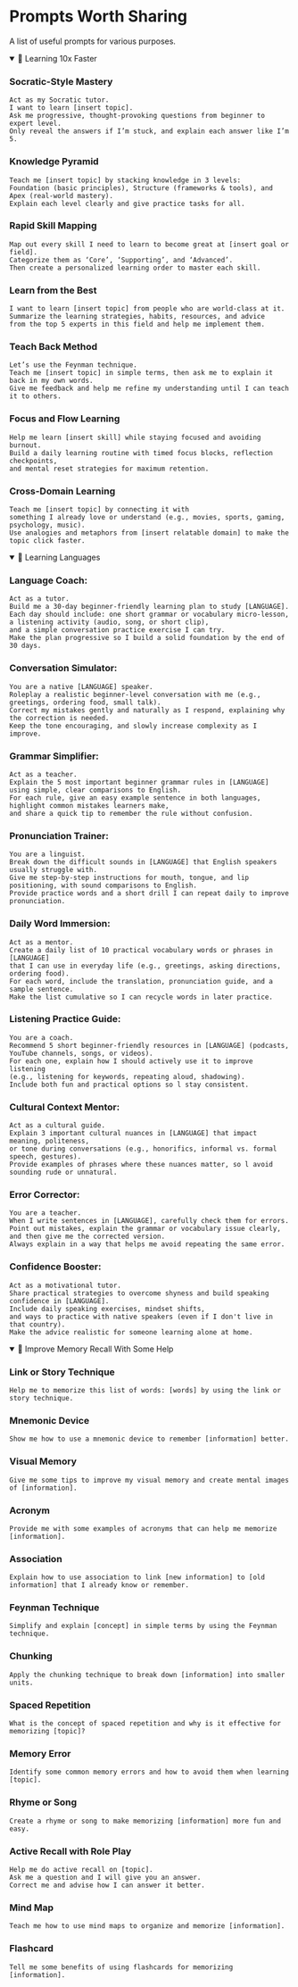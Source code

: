# Prompts Worth Sharing

A list of useful prompts for various purposes.

<details open>

<summary>🧠 Learning 10x Faster</summary>

### Socratic-Style Mastery

```
Act as my Socratic tutor.
I want to learn [insert topic].
Ask me progressive, thought-provoking questions from beginner to expert level.
Only reveal the answers if I’m stuck, and explain each answer like I’m 5.
```
  
  
### Knowledge Pyramid

```
Teach me [insert topic] by stacking knowledge in 3 levels:
Foundation (basic principles), Structure (frameworks & tools), and Apex (real-world mastery).
Explain each level clearly and give practice tasks for all.
```


### Rapid Skill Mapping

```
Map out every skill I need to learn to become great at [insert goal or field].
Categorize them as ‘Core’, ‘Supporting’, and ‘Advanced’.
Then create a personalized learning order to master each skill.
```


### Learn from the Best  

```
I want to learn [insert topic] from people who are world-class at it.
Summarize the learning strategies, habits, resources, and advice
from the top 5 experts in this field and help me implement them.
```
 

### Teach Back Method  

```
Let’s use the Feynman technique.
Teach me [insert topic] in simple terms, then ask me to explain it back in my own words.
Give me feedback and help me refine my understanding until I can teach it to others.
```


### Focus and Flow Learning

```
Help me learn [insert skill] while staying focused and avoiding burnout.
Build a daily learning routine with timed focus blocks, reflection checkpoints,
and mental reset strategies for maximum retention.
```
 
  
### Cross-Domain Learning

```
Teach me [insert topic] by connecting it with
something I already love or understand (e.g., movies, sports, gaming, psychology, music).
Use analogies and metaphors from [insert relatable domain] to make the topic click faster.
```

</details>

<details open>

<summary>💬 Learning Languages</summary>

### Language Coach: 

``` 
Act as a tutor.
Build me a 30-day beginner-friendly learning plan to study [LANGUAGE].
Each day should include: one short grammar or vocabulary micro-lesson,
a listening activity (audio, song, or short clip),
and a simple conversation practice exercise I can try.
Make the plan progressive so I build a solid foundation by the end of 30 days.
```


### Conversation Simulator: 

``` 
You are a native [LANGUAGE] speaker.
Roleplay a realistic beginner-level conversation with me (e.g., greetings, ordering food, small talk).
Correct my mistakes gently and naturally as I respond, explaining why the correction is needed.
Keep the tone encouraging, and slowly increase complexity as I improve.
```


### Grammar Simplifier: 

``` 
Act as a teacher.
Explain the 5 most important beginner grammar rules in [LANGUAGE] using simple, clear comparisons to English.
For each rule, give an easy example sentence in both languages, highlight common mistakes learners make,
and share a quick tip to remember the rule without confusion.
```


### Pronunciation Trainer: 

``` 
You are a linguist.
Break down the difficult sounds in [LANGUAGE] that English speakers usually struggle with.
Give me step-by-step instructions for mouth, tongue, and lip positioning, with sound comparisons to English.
Provide practice words and a short drill I can repeat daily to improve pronunciation.
```


### Daily Word Immersion: 

``` 
Act as a mentor.
Create a daily list of 10 practical vocabulary words or phrases in [LANGUAGE]
that I can use in everyday life (e.g., greetings, asking directions, ordering food).
For each word, include the translation, pronunciation guide, and a sample sentence.
Make the list cumulative so I can recycle words in later practice.
```


### Listening Practice Guide: 

``` 
You are a coach.
Recommend 5 short beginner-friendly resources in [LANGUAGE] (podcasts, YouTube channels, songs, or videos).
For each one, explain how I should actively use it to improve listening
(e.g., listening for keywords, repeating aloud, shadowing).
Include both fun and practical options so l stay consistent.
```


### Cultural Context Mentor: 

``` 
Act as a cultural guide.
Explain 3 important cultural nuances in [LANGUAGE] that impact meaning, politeness,
or tone during conversations (e.g., honorifics, informal vs. formal speech, gestures).
Provide examples of phrases where these nuances matter, so l avoid sounding rude or unnatural.
```


### Error Corrector: 

``` 
You are a teacher.
When I write sentences in [LANGUAGE], carefully check them for errors.
Point out mistakes, explain the grammar or vocabulary issue clearly, and then give me the corrected version.
Always explain in a way that helps me avoid repeating the same error.
```


### Confidence Booster: 

``` 
Act as a motivational tutor.
Share practical strategies to overcome shyness and build speaking confidence in [LANGUAGE].
Include daily speaking exercises, mindset shifts,
and ways to practice with native speakers (even if I don't live in that country).
Make the advice realistic for someone learning alone at home.
```

</details>

<details open>

<summary>🤔 Improve Memory Recall With Some Help</summary>


### Link or Story Technique

``` title:"Prompt" ln:false
Help me to memorize this list of words: [words] by using the link or story technique.
```


### Mnemonic Device

``` title:"Prompt" ln:false
Show me how to use a mnemonic device to remember [information] better.
```


### Visual Memory

``` title:"Prompt" ln:false
Give me some tips to improve my visual memory and create mental images of [information].
```


### Acronym

``` title:"Prompt" ln:false
Provide me with some examples of acronyms that can help me memorize [information].
```


### Association

``` title:"Prompt" ln:false
Explain how to use association to link [new information] to [old information] that I already know or remember.
```


### Feynman Technique

``` title:"Prompt" ln:false
Simplify and explain [concept] in simple terms by using the Feynman technique.
```


### Chunking

``` title:"Prompt" ln:false
Apply the chunking technique to break down [information] into smaller units.
```


### Spaced Repetition

``` title:"Prompt" ln:false
What is the concept of spaced repetition and why is it effective for memorizing [topic]?
```


### Memory Error

``` title:"Prompt" ln:false
Identify some common memory errors and how to avoid them when learning [topic].
```


### Rhyme or Song

``` title:"Prompt" ln:false
Create a rhyme or song to make memorizing [information] more fun and easy.
```


### Active Recall with Role Play

``` title:"Prompt" ln:false
Help me do active recall on [topic].
Ask me a question and I will give you an answer.
Correct me and advise how I can answer it better.
```


### Mind Map

``` title:"Prompt" ln:false
Teach me how to use mind maps to organize and memorize [information].
```


### Flashcard

``` title:"Prompt" ln:false
Tell me some benefits of using flashcards for memorizing [information].
```

</details>
